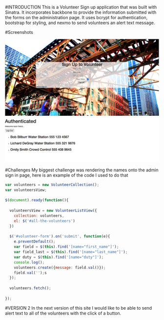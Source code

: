 
#INTRODUCTION
This is a Volunteer Sign up application that was built with Sinatra. It incorporates backbone to provide the information submitted with the forms on the administration page. It uses bcrypt for authentication, bootstrap for styling, and nexmo to send volunteers an alert text message.

#Screenshots

![Sign Up Page](/Home2.png)
![Admin Page](/Admin2.png)

#Challenges
My biggest challenge was rendering the names onto the admin sign in page, here is an example of the code I used to do that

```javascript
var volunteers = new VolunteerCollection();
var volunteersView;

$(document).ready(function(){

  volunteersView = new VolunteerListView({
    collection: volunteers,
    el: $('#all-the-volunteers')
  })

  $('#volunteer-form').on('submit', function(e){
    e.preventDefault();
    var field = $(this).find('[name="first_name"]');
    var field_last = $(this).find('[name="last_name"]');
    var duty = $(this).find('[name="duty"]');
    console.log();
    volunteers.create({message: field.val()});
    field.val('');s
  });

  volunteers.fetch();

});


```
#VERSION 2
In the next version of this site I would like to be able to send alert text to all of the volunteers with the click of a button. 
